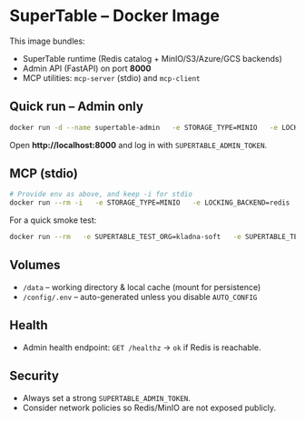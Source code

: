 # SuperTable – Docker Image

This image bundles:
- SuperTable runtime (Redis catalog + MinIO/S3/Azure/GCS backends)
- Admin API (FastAPI) on port **8000**
- MCP utilities: `mcp-server` (stdio) and `mcp-client`

## Quick run – Admin only

```bash
docker run -d --name supertable-admin   -e STORAGE_TYPE=MINIO   -e LOCKING_BACKEND=redis   -e REDIS_HOST=redis   -e REDIS_PORT=6379   -e AWS_S3_ENDPOINT_URL=http://minio:9000   -e AWS_S3_FORCE_PATH_STYLE=true   -e AWS_ACCESS_KEY_ID=minioadmin   -e AWS_SECRET_ACCESS_KEY=minioadmin123!   -e SUPERTABLE_BUCKET=supertable   -e SUPERTABLE_ADMIN_TOKEN=change-me-now   -p 8000:8000   kladnasoft/supertable:latest
```

Open **http://localhost:8000** and log in with `SUPERTABLE_ADMIN_TOKEN`.

## MCP (stdio)

```bash
# Provide env as above, and keep -i for stdio
docker run --rm -i   -e STORAGE_TYPE=MINIO   -e LOCKING_BACKEND=redis   -e REDIS_HOST=redis   -e REDIS_PORT=6379   -e AWS_S3_ENDPOINT_URL=http://minio:9000   -e AWS_S3_FORCE_PATH_STYLE=true   -e AWS_ACCESS_KEY_ID=minioadmin   -e AWS_SECRET_ACCESS_KEY=minioadmin123!   kladnasoft/supertable:latest mcp-server
```

For a quick smoke test:

```bash
docker run --rm   -e SUPERTABLE_TEST_ORG=kladna-soft   -e SUPERTABLE_TEST_SUPER=example   kladnasoft/supertable:latest mcp-client --no-query
```

## Volumes

- `/data` – working directory & local cache (mount for persistence)
- `/config/.env` – auto-generated unless you disable `AUTO_CONFIG`

## Health

- Admin health endpoint: `GET /healthz` → `ok` if Redis is reachable.

## Security

- Always set a strong `SUPERTABLE_ADMIN_TOKEN`.
- Consider network policies so Redis/MinIO are not exposed publicly.

